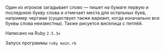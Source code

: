 Один из игроков загадывает слово — пишет на бумаге первую и последнюю букву слова и отмечает места для остальных букв, например чертами (существует также вариант, когда изначально все буквы слова неизвестны). Также рисуется виселица с петлёй.

Написано на Ruby `2.5.3v`

Запуск программы `ruby main.rb`